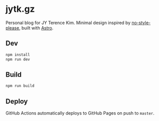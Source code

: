 # jytk.gz

Personal blog for JY Terence Kim. Minimal design inspired by [no-style-please](https://github.com/jyterencekim/no-style-please), built with [Astro](https://astro.build/).

## Dev

```bash
npm install
npm run dev
```

## Build

```bash
npm run build
```

## Deploy

GitHub Actions automatically deploys to GitHub Pages on push to `master`.
